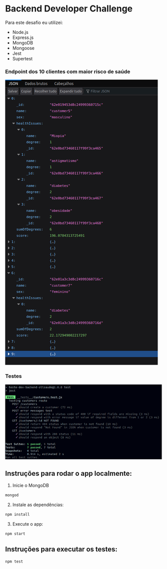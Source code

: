 # Backend Developer Challenge

Para este desafio eu utilizei:

- Node.js
- Express.js
- MongoDB
- Mongoose
- Jest
- Supertest

### Endpoint dos 10 clientes com maior risco de saúde

![preview higher risk](preview/first-ten.png)

### Testes

![preview tests](preview/tests-preview.png)

## Instruções para rodar o app localmente:

1. Inicie o MongoDB

```bash
mongod
```

2. Instale as dependências:
```bash
npm install
```

3. Execute o app:
```bash
npm start
```
## Instruções para executar os testes:

```bash
npm test
```
